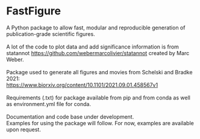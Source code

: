 # FastFigure
A Python package to allow fast, modular and reproducible generation of publication-grade scientific figures.<br/>
<br/>
A lot of the code to plot data and add significance information is from statannot https://github.com/webermarcolivier/statannot created by Marc Weber.<br/>
<br/>
Package used to generate all figures and movies from Schelski and Bradke 2021:<br/>
https://www.biorxiv.org/content/10.1101/2021.09.01.458567v1 <br/>
<br/>
Requirements (.txt) for package available from pip and from conda as well as environment.yml file for conda.<br/>
<br/>
Documentation and code base under development.<br/>
Examples for using the package will follow. For now, examples are available upon request.<br/>
